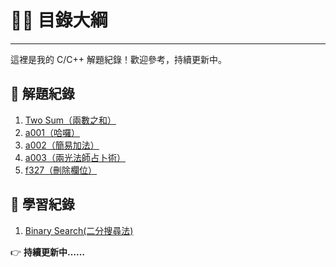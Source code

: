 # 🙋‍♂️ 目錄大綱
---
這裡是我的 C/C++ 解題紀錄！歡迎參考，持續更新中。

## 📌 解題紀錄
1. [Two Sum（兩數之和）](Leetcode/twosum.md)
2. [a001（哈囉）](zerojudge/a001.md)
3. [a002（簡易加法）](zerojudge/a002.md)
4. [a003（兩光法師占卜術）](zerojudge/a003.md)
5. [f327（刪除欄位）](zerojudge/f327.md)
## 📌 學習紀錄
1. [Binary Search(二分搜尋法)](Data_Structure/Binary_search.md)

👉 **持續更新中……**
